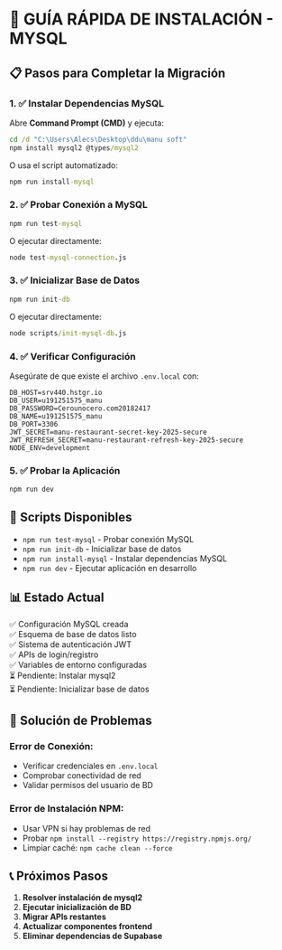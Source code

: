 # 🚀 GUÍA RÁPIDA DE INSTALACIÓN - MYSQL

## 📋 Pasos para Completar la Migración

### 1. ✅ **Instalar Dependencias MySQL**

Abre **Command Prompt (CMD)** y ejecuta:

```cmd
cd /d "C:\Users\Alecs\Desktop\ddu\manu soft"
npm install mysql2 @types/mysql2
```

O usa el script automatizado:
```cmd
npm run install-mysql
```

### 2. ✅ **Probar Conexión a MySQL**

```cmd
npm run test-mysql
```

O ejecutar directamente:
```cmd
node test-mysql-connection.js
```

### 3. ✅ **Inicializar Base de Datos**

```cmd
npm run init-db
```

O ejecutar directamente:
```cmd
node scripts/init-mysql-db.js
```

### 4. ✅ **Verificar Configuración**

Asegúrate de que existe el archivo `.env.local` con:
```env
DB_HOST=srv440.hstgr.io
DB_USER=u191251575_manu
DB_PASSWORD=Cerounocero.com20182417
DB_NAME=u191251575_manu
DB_PORT=3306
JWT_SECRET=manu-restaurant-secret-key-2025-secure
JWT_REFRESH_SECRET=manu-restaurant-refresh-key-2025-secure
NODE_ENV=development
```

### 5. ✅ **Probar la Aplicación**

```cmd
npm run dev
```

## 🔧 Scripts Disponibles

- `npm run test-mysql` - Probar conexión MySQL
- `npm run init-db` - Inicializar base de datos
- `npm run install-mysql` - Instalar dependencias MySQL
- `npm run dev` - Ejecutar aplicación en desarrollo

## 📊 Estado Actual

✅ Configuración MySQL creada  
✅ Esquema de base de datos listo  
✅ Sistema de autenticación JWT  
✅ APIs de login/registro  
✅ Variables de entorno configuradas  
⏳ Pendiente: Instalar mysql2  
⏳ Pendiente: Inicializar base de datos  

## 🚨 Solución de Problemas

### Error de Conexión:
- Verificar credenciales en `.env.local`
- Comprobar conectividad de red
- Validar permisos del usuario de BD

### Error de Instalación NPM:
- Usar VPN si hay problemas de red
- Probar `npm install --registry https://registry.npmjs.org/`
- Limpiar caché: `npm cache clean --force`

## 📞 Próximos Pasos

1. **Resolver instalación de mysql2**
2. **Ejecutar inicialización de BD**
3. **Migrar APIs restantes**
4. **Actualizar componentes frontend**
5. **Eliminar dependencias de Supabase**